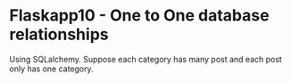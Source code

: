 # Flaskapp10 - One to One database relationships

Using SQLalchemy.
Suppose each category has many post and each post only has one category.